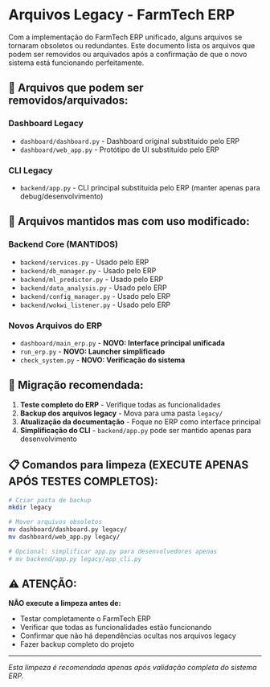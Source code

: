 # Arquivos Legacy - FarmTech ERP

Com a implementação do FarmTech ERP unificado, alguns arquivos se tornaram obsoletos ou redundantes. Este documento lista os arquivos que podem ser removidos ou arquivados após a confirmação de que o novo sistema está funcionando perfeitamente.

## 📁 Arquivos que podem ser removidos/arquivados:

### Dashboard Legacy
- `dashboard/dashboard.py` - Dashboard original substituído pelo ERP
- `dashboard/web_app.py` - Protótipo de UI substituído pelo ERP

### CLI Legacy  
- `backend/app.py` - CLI principal substituída pelo ERP (manter apenas para debug/desenvolvimento)

## 📁 Arquivos mantidos mas com uso modificado:

### Backend Core (MANTIDOS)
- `backend/services.py` - Usado pelo ERP
- `backend/db_manager.py` - Usado pelo ERP  
- `backend/ml_predictor.py` - Usado pelo ERP
- `backend/data_analysis.py` - Usado pelo ERP
- `backend/config_manager.py` - Usado pelo ERP
- `backend/wokwi_listener.py` - Usado pelo ERP

### Novos Arquivos do ERP
- `dashboard/main_erp.py` - **NOVO: Interface principal unificada**
- `run_erp.py` - **NOVO: Launcher simplificado**
- `check_system.py` - **NOVO: Verificação do sistema**

## 🔄 Migração recomendada:

1. **Teste completo do ERP** - Verifique todas as funcionalidades
2. **Backup dos arquivos legacy** - Mova para uma pasta `legacy/`
3. **Atualização da documentação** - Foque no ERP como interface principal
4. **Simplificação do CLI** - `backend/app.py` pode ser mantido apenas para desenvolvimento

## 📋 Comandos para limpeza (EXECUTE APENAS APÓS TESTES COMPLETOS):

```bash
# Criar pasta de backup
mkdir legacy

# Mover arquivos obsoletos
mv dashboard/dashboard.py legacy/
mv dashboard/web_app.py legacy/

# Opcional: simplificar app.py para desenvolvedores apenas
# mv backend/app.py legacy/app_cli.py
```

## ⚠️ ATENÇÃO:

**NÃO execute a limpeza antes de:**
- Testar completamente o FarmTech ERP
- Verificar que todas as funcionalidades estão funcionando
- Confirmar que não há dependências ocultas nos arquivos legacy
- Fazer backup completo do projeto

---

*Esta limpeza é recomendada apenas após validação completa do sistema ERP.*